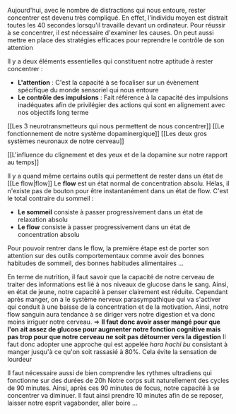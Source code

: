 Aujourd'hui, avec le nombre de distractions qui nous entoure, rester concentrer est devenu très compliqué. En effet, l'individu moyen est distrait toutes les 40 secondes lorsqu'il travaille devant un ordinateur. Pour réussir à se concentrer, il est nécessaire d'examiner les causes. On peut aussi mettre en place des stratégies efficaces pour reprendre le contrôle de son attention

Il y a deux éléments essentielles qui constituent  notre aptitude à rester concentrer :
- **L'attention** : C'est la capacité à se focaliser sur un évènement spécifique du monde sensoriel qui nous entoure
- **Le contrôle des impulsions** : Fait référence à la capacité des impulsions inadéquates afin de privilégier des actions qui sont en alignement avec nos objectifs long terme

[[Les 3 neurotransmetteurs qui nous permettent de nous concentrer]]
[[Le fonctionnement de notre système dopaminergique]]
[[Les deux gros systèmes neuronaux de notre cerveau]]

[[L'influence du clignement et des yeux et de la dopamine sur notre rapport au temps]]



Il y a quand même certains outils qui permettent de rester dans un état de [[Le flow|flow]]
Le **flow** est un état normal de concentration absolu. Hélas, il n'existe pas de bouton pour être instantanément dans un état de flow. C'est le total contraire du sommeil :
- **Le sommeil** consiste à passer progressivement dans un état de relaxation absolu
- **Le flow** consiste à passer progressivement dans un état de concentration absolu

Pour pouvoir rentrer dans le flow, la première étape est de porter son attention sur des outils comportementaux comme avoir des bonnes habitudes de sommeil, des bonnes habitudes alimentaires ...

En terme de nutrition, il faut savoir que la capacité de notre cerveau de traiter des informations est lié à nos niveaux de glucose dans le sang. Ainsi, en état de jeune, notre capacité à penser clairement est réduite. Cependant après manger, on a le système nerveux parasympathique qui va s'activer qui conduit à une baisse de la concentration et de la motivation. Ainsi, notre flow sanguin aura tendance à se diriger vers notre digestion et va donc moins irriguer notre cerveau.
⇒ **Il faut donc avoir asser mangé pour que l'on ait assez de glucose pour augmenter notre fonction cognitive mais pas trop pour que notre cerveau ne soit pas détourner vers la digestion**
Il faut donc adopter une approche qui est appelée *hara hachi bu* consistant à manger jusqu'à ce qu'on soit rassasié à 80%. Cela évite la sensation de lourdeur

Il faut nécessaire aussi de bien comprendre les rythmes ultradiens qui fonctionne sur des durées de 20h
Notre corps suit naturellement des cycles de 90 minutes. Ainsi, après ces 90 minutes de focus, notre capacité à se concentrer va diminuer. Il faut ainsi prendre 10 minutes afin de se reposer, laisser notre esprit vagabonder, aller boire ...